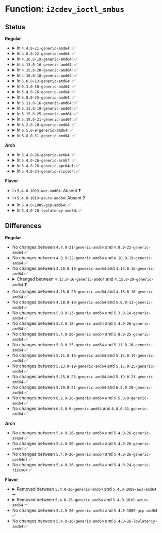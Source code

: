 # Function: <code>i2cdev_ioctl_smbus</code>

## Status
<b>Regular</b>
<ul>
<li>
<details>
<summary>In <code>4.4.0-21-generic-amd64</code>: ✅</summary>

```c
int i2cdev_ioctl_smbus(struct i2c_client * client, long unsigned int arg)
```

```json
{
  "name": "i2cdev_ioctl_smbus",
  "collision_type": "Unique Static",
  "inline_type": "No",
  "funcs": [
    {
      "addr": 18446744071585652432,
      "name": "i2cdev_ioctl_smbus",
      "external": false,
      "loc": "drivers/i2c/i2c-dev.c:328",
      "file": "drivers/i2c/i2c-dev.c",
      "inline": "seen, unknown",
      "caller_inline": [],
      "caller_func": [
        "drivers/i2c/i2c-dev.c:i2cdev_ioctl"
      ]
    }
  ],
  "symbols": [
    {
      "addr": 18446744071585652432,
      "name": "i2cdev_ioctl_smbus",
      "section": ".text",
      "bind": "STB_LOCAL",
      "size": 647
    }
  ]
}
```
</details>
</li>
<li>
<details>
<summary>In <code>4.8.0-22-generic-amd64</code>: ✅</summary>

```c
int i2cdev_ioctl_smbus(struct i2c_client * client, long unsigned int arg)
```

```json
{
  "name": "i2cdev_ioctl_smbus",
  "collision_type": "Unique Static",
  "inline_type": "No",
  "funcs": [
    {
      "addr": 18446744071586049040,
      "name": "i2cdev_ioctl_smbus",
      "external": false,
      "loc": "drivers/i2c/i2c-dev.c:330",
      "file": "drivers/i2c/i2c-dev.c",
      "inline": "seen, unknown",
      "caller_inline": [],
      "caller_func": [
        "drivers/i2c/i2c-dev.c:i2cdev_ioctl"
      ]
    }
  ],
  "symbols": [
    {
      "addr": 18446744071586049040,
      "name": "i2cdev_ioctl_smbus",
      "section": ".text",
      "bind": "STB_LOCAL",
      "size": 642
    }
  ]
}
```
</details>
</li>
<li>
<details>
<summary>In <code>4.10.0-19-generic-amd64</code>: ✅</summary>

```c
int i2cdev_ioctl_smbus(struct i2c_client * client, long unsigned int arg)
```

```json
{
  "name": "i2cdev_ioctl_smbus",
  "collision_type": "Unique Static",
  "inline_type": "No",
  "funcs": [
    {
      "addr": 18446744071586246608,
      "name": "i2cdev_ioctl_smbus",
      "external": false,
      "loc": "drivers/i2c/i2c-dev.c:330",
      "file": "drivers/i2c/i2c-dev.c",
      "inline": "seen, unknown",
      "caller_inline": [],
      "caller_func": [
        "drivers/i2c/i2c-dev.c:i2cdev_ioctl"
      ]
    }
  ],
  "symbols": [
    {
      "addr": 18446744071586246608,
      "name": "i2cdev_ioctl_smbus",
      "section": ".text",
      "bind": "STB_LOCAL",
      "size": 680
    }
  ]
}
```
</details>
</li>
<li>
<details>
<summary>In <code>4.13.0-16-generic-amd64</code>: ✅</summary>

```c
int i2cdev_ioctl_smbus(struct i2c_client * client, long unsigned int arg)
```

```json
{
  "name": "i2cdev_ioctl_smbus",
  "collision_type": "Unique Static",
  "inline_type": "No",
  "funcs": [
    {
      "addr": 18446744071586336544,
      "name": "i2cdev_ioctl_smbus",
      "external": false,
      "loc": "drivers/i2c/i2c-dev.c:330",
      "file": "drivers/i2c/i2c-dev.c",
      "inline": "seen, unknown",
      "caller_inline": [],
      "caller_func": [
        "drivers/i2c/i2c-dev.c:i2cdev_ioctl"
      ]
    }
  ],
  "symbols": [
    {
      "addr": 18446744071586336544,
      "name": "i2cdev_ioctl_smbus",
      "section": ".text",
      "bind": "STB_LOCAL",
      "size": 724
    }
  ]
}
```
</details>
</li>
<li>
<details>
<summary>In <code>4.15.0-20-generic-amd64</code>: ✅</summary>

```c
int i2cdev_ioctl_smbus(struct i2c_client * client, u8 read_write, u8 command, u32 size, union i2c_smbus_data * data)
```

```json
{
  "name": "i2cdev_ioctl_smbus",
  "collision_type": "Unique Static",
  "inline_type": "No",
  "funcs": [
    {
      "addr": 18446744071586800416,
      "name": "i2cdev_ioctl_smbus",
      "external": false,
      "loc": "drivers/i2c/i2c-dev.c:314",
      "file": "drivers/i2c/i2c-dev.c",
      "inline": "seen, unknown",
      "caller_inline": [],
      "caller_func": [
        "drivers/i2c/i2c-dev.c:compat_i2cdev_ioctl",
        "drivers/i2c/i2c-dev.c:i2cdev_ioctl"
      ]
    }
  ],
  "symbols": [
    {
      "addr": 18446744071586800416,
      "name": "i2cdev_ioctl_smbus",
      "section": ".text",
      "bind": "STB_LOCAL",
      "size": 673
    }
  ]
}
```
</details>
</li>
<li>
<details>
<summary>In <code>4.18.0-10-generic-amd64</code>: ✅</summary>

```c
int i2cdev_ioctl_smbus(struct i2c_client * client, u8 read_write, u8 command, u32 size, union i2c_smbus_data * data)
```

```json
{
  "name": "i2cdev_ioctl_smbus",
  "collision_type": "Unique Static",
  "inline_type": "No",
  "funcs": [
    {
      "addr": 18446744071587073456,
      "name": "i2cdev_ioctl_smbus",
      "external": false,
      "loc": "drivers/i2c/i2c-dev.c:316",
      "file": "drivers/i2c/i2c-dev.c",
      "inline": "seen, unknown",
      "caller_inline": [],
      "caller_func": [
        "drivers/i2c/i2c-dev.c:compat_i2cdev_ioctl",
        "drivers/i2c/i2c-dev.c:i2cdev_ioctl"
      ]
    }
  ],
  "symbols": [
    {
      "addr": 18446744071587073456,
      "name": "i2cdev_ioctl_smbus",
      "section": ".text",
      "bind": "STB_LOCAL",
      "size": 719
    }
  ]
}
```
</details>
</li>
<li>
<details>
<summary>In <code>5.0.0-13-generic-amd64</code>: ✅</summary>

```c
int i2cdev_ioctl_smbus(struct i2c_client * client, u8 read_write, u8 command, u32 size, union i2c_smbus_data * data)
```

```json
{
  "name": "i2cdev_ioctl_smbus",
  "collision_type": "Unique Static",
  "inline_type": "No",
  "funcs": [
    {
      "addr": 18446744071587233616,
      "name": "i2cdev_ioctl_smbus",
      "external": false,
      "loc": "drivers/i2c/i2c-dev.c:316",
      "file": "drivers/i2c/i2c-dev.c",
      "inline": "seen, unknown",
      "caller_inline": [],
      "caller_func": [
        "drivers/i2c/i2c-dev.c:compat_i2cdev_ioctl",
        "drivers/i2c/i2c-dev.c:i2cdev_ioctl"
      ]
    }
  ],
  "symbols": [
    {
      "addr": 18446744071587233616,
      "name": "i2cdev_ioctl_smbus",
      "section": ".text",
      "bind": "STB_LOCAL",
      "size": 719
    }
  ]
}
```
</details>
</li>
<li>
<details>
<summary>In <code>5.3.0-18-generic-amd64</code>: ✅</summary>

```c
int i2cdev_ioctl_smbus(struct i2c_client * client, u8 read_write, u8 command, u32 size, union i2c_smbus_data * data)
```

```json
{
  "name": "i2cdev_ioctl_smbus",
  "collision_type": "Unique Static",
  "inline_type": "No",
  "funcs": [
    {
      "addr": 18446744071587500688,
      "name": "i2cdev_ioctl_smbus",
      "external": false,
      "loc": "drivers/i2c/i2c-dev.c:309",
      "file": "drivers/i2c/i2c-dev.c",
      "inline": "seen, unknown",
      "caller_inline": [],
      "caller_func": [
        "drivers/i2c/i2c-dev.c:compat_i2cdev_ioctl",
        "drivers/i2c/i2c-dev.c:i2cdev_ioctl"
      ]
    }
  ],
  "symbols": [
    {
      "addr": 18446744071587500688,
      "name": "i2cdev_ioctl_smbus",
      "section": ".text",
      "bind": "STB_LOCAL",
      "size": 725
    }
  ]
}
```
</details>
</li>
<li>
<details>
<summary>In <code>5.4.0-26-generic-amd64</code>: ✅</summary>

```c
int i2cdev_ioctl_smbus(struct i2c_client * client, u8 read_write, u8 command, u32 size, union i2c_smbus_data * data)
```

```json
{
  "name": "i2cdev_ioctl_smbus",
  "collision_type": "Unique Static",
  "inline_type": "No",
  "funcs": [
    {
      "addr": 18446744071587703824,
      "name": "i2cdev_ioctl_smbus",
      "external": false,
      "loc": "drivers/i2c/i2c-dev.c:309",
      "file": "drivers/i2c/i2c-dev.c",
      "inline": "seen, unknown",
      "caller_inline": [],
      "caller_func": [
        "drivers/i2c/i2c-dev.c:compat_i2cdev_ioctl",
        "drivers/i2c/i2c-dev.c:i2cdev_ioctl"
      ]
    }
  ],
  "symbols": [
    {
      "addr": 18446744071587703824,
      "name": "i2cdev_ioctl_smbus",
      "section": ".text",
      "bind": "STB_LOCAL",
      "size": 725
    }
  ]
}
```
</details>
</li>
<li>
<details>
<summary>In <code>5.8.0-25-generic-amd64</code>: ✅</summary>

```c
int i2cdev_ioctl_smbus(struct i2c_client * client, u8 read_write, u8 command, u32 size, union i2c_smbus_data * data)
```

```json
{
  "name": "i2cdev_ioctl_smbus",
  "collision_type": "Unique Static",
  "inline_type": "No",
  "funcs": [
    {
      "addr": 18446744071588572576,
      "name": "i2cdev_ioctl_smbus",
      "external": false,
      "loc": "drivers/i2c/i2c-dev.c:311",
      "file": "drivers/i2c/i2c-dev.c",
      "inline": "seen, unknown",
      "caller_inline": [],
      "caller_func": [
        "drivers/i2c/i2c-dev.c:compat_i2cdev_ioctl",
        "drivers/i2c/i2c-dev.c:i2cdev_ioctl"
      ]
    }
  ],
  "symbols": [
    {
      "addr": 18446744071588572576,
      "name": "i2cdev_ioctl_smbus",
      "section": ".text",
      "bind": "STB_LOCAL",
      "size": 725
    }
  ]
}
```
</details>
</li>
<li>
<details>
<summary>In <code>5.11.0-16-generic-amd64</code>: ✅</summary>

```c
int i2cdev_ioctl_smbus(struct i2c_client * client, u8 read_write, u8 command, u32 size, union i2c_smbus_data * data)
```

```json
{
  "name": "i2cdev_ioctl_smbus",
  "collision_type": "Unique Static",
  "inline_type": "No",
  "funcs": [
    {
      "addr": 18446744071588596656,
      "name": "i2cdev_ioctl_smbus",
      "external": false,
      "loc": "drivers/i2c/i2c-dev.c:311",
      "file": "drivers/i2c/i2c-dev.c",
      "inline": "seen, unknown",
      "caller_inline": [],
      "caller_func": [
        "drivers/i2c/i2c-dev.c:compat_i2cdev_ioctl",
        "drivers/i2c/i2c-dev.c:i2cdev_ioctl"
      ]
    }
  ],
  "symbols": [
    {
      "addr": 18446744071588596656,
      "name": "i2cdev_ioctl_smbus",
      "section": ".text",
      "bind": "STB_LOCAL",
      "size": 725
    }
  ]
}
```
</details>
</li>
<li>
<details>
<summary>In <code>5.13.0-19-generic-amd64</code>: ✅</summary>

```c
int i2cdev_ioctl_smbus(struct i2c_client * client, u8 read_write, u8 command, u32 size, union i2c_smbus_data * data)
```

```json
{
  "name": "i2cdev_ioctl_smbus",
  "collision_type": "Unique Static",
  "inline_type": "No",
  "funcs": [
    {
      "addr": 18446744071588480800,
      "name": "i2cdev_ioctl_smbus",
      "external": false,
      "loc": "drivers/i2c/i2c-dev.c:312",
      "file": "drivers/i2c/i2c-dev.c",
      "inline": "seen, unknown",
      "caller_inline": [],
      "caller_func": [
        "drivers/i2c/i2c-dev.c:compat_i2cdev_ioctl",
        "drivers/i2c/i2c-dev.c:i2cdev_ioctl"
      ]
    }
  ],
  "symbols": [
    {
      "addr": 18446744071588480800,
      "name": "i2cdev_ioctl_smbus",
      "section": ".text",
      "bind": "STB_LOCAL",
      "size": 722
    }
  ]
}
```
</details>
</li>
<li>
<details>
<summary>In <code>5.15.0-25-generic-amd64</code>: ✅</summary>

```c
int i2cdev_ioctl_smbus(struct i2c_client * client, u8 read_write, u8 command, u32 size, union i2c_smbus_data * data)
```

```json
{
  "name": "i2cdev_ioctl_smbus",
  "collision_type": "Unique Static",
  "inline_type": "No",
  "funcs": [
    {
      "addr": 18446744071589149184,
      "name": "i2cdev_ioctl_smbus",
      "external": false,
      "loc": "drivers/i2c/i2c-dev.c:311",
      "file": "drivers/i2c/i2c-dev.c",
      "inline": "seen, unknown",
      "caller_inline": [],
      "caller_func": [
        "drivers/i2c/i2c-dev.c:compat_i2cdev_ioctl",
        "drivers/i2c/i2c-dev.c:i2cdev_ioctl"
      ]
    }
  ],
  "symbols": [
    {
      "addr": 18446744071589149184,
      "name": "i2cdev_ioctl_smbus",
      "section": ".text",
      "bind": "STB_LOCAL",
      "size": 713
    }
  ]
}
```
</details>
</li>
<li>
<details>
<summary>In <code>5.19.0-21-generic-amd64</code>: ✅</summary>

```c
int i2cdev_ioctl_smbus(struct i2c_client * client, u8 read_write, u8 command, u32 size, union i2c_smbus_data * data)
```

```json
{
  "name": "i2cdev_ioctl_smbus",
  "collision_type": "Unique Static",
  "inline_type": "No",
  "funcs": [
    {
      "addr": 18446744071590601072,
      "name": "i2cdev_ioctl_smbus",
      "external": false,
      "loc": "drivers/i2c/i2c-dev.c:311",
      "file": "drivers/i2c/i2c-dev.c",
      "inline": "seen, unknown",
      "caller_inline": [],
      "caller_func": [
        "drivers/i2c/i2c-dev.c:compat_i2cdev_ioctl",
        "drivers/i2c/i2c-dev.c:i2cdev_ioctl"
      ]
    }
  ],
  "symbols": [
    {
      "addr": 18446744071590601072,
      "name": "i2cdev_ioctl_smbus",
      "section": ".text",
      "bind": "STB_LOCAL",
      "size": 850
    }
  ]
}
```
</details>
</li>
<li>
<details>
<summary>In <code>6.2.0-20-generic-amd64</code>: ✅</summary>

```c
int i2cdev_ioctl_smbus(struct i2c_client * client, u8 read_write, u8 command, u32 size, union i2c_smbus_data * data)
```

```json
{
  "name": "i2cdev_ioctl_smbus",
  "collision_type": "Unique Static",
  "inline_type": "No",
  "funcs": [
    {
      "addr": 18446744071592260752,
      "name": "i2cdev_ioctl_smbus",
      "external": false,
      "loc": "drivers/i2c/i2c-dev.c:311",
      "file": "drivers/i2c/i2c-dev.c",
      "inline": "seen, unknown",
      "caller_inline": [],
      "caller_func": [
        "drivers/i2c/i2c-dev.c:compat_i2cdev_ioctl",
        "drivers/i2c/i2c-dev.c:i2cdev_ioctl"
      ]
    }
  ],
  "symbols": [
    {
      "addr": 18446744071592260752,
      "name": "i2cdev_ioctl_smbus",
      "section": ".text",
      "bind": "STB_LOCAL",
      "size": 850
    }
  ]
}
```
</details>
</li>
<li>
<details>
<summary>In <code>6.5.0-9-generic-amd64</code>: ✅</summary>

```c
int i2cdev_ioctl_smbus(struct i2c_client * client, u8 read_write, u8 command, u32 size, union i2c_smbus_data * data)
```

```json
{
  "name": "i2cdev_ioctl_smbus",
  "collision_type": "Unique Static",
  "inline_type": "No",
  "funcs": [
    {
      "addr": 18446744071592686080,
      "name": "i2cdev_ioctl_smbus",
      "external": false,
      "loc": "drivers/i2c/i2c-dev.c:311",
      "file": "drivers/i2c/i2c-dev.c",
      "inline": "seen, unknown",
      "caller_inline": [],
      "caller_func": [
        "drivers/i2c/i2c-dev.c:compat_i2cdev_ioctl",
        "drivers/i2c/i2c-dev.c:i2cdev_ioctl"
      ]
    }
  ],
  "symbols": [
    {
      "addr": 18446744071592686080,
      "name": "i2cdev_ioctl_smbus",
      "section": ".text",
      "bind": "STB_LOCAL",
      "size": 961
    }
  ]
}
```
</details>
</li>
<li>
<details>
<summary>In <code>6.8.0-31-generic-amd64</code>: ✅</summary>

```c
int i2cdev_ioctl_smbus(struct i2c_client * client, u8 read_write, u8 command, u32 size, union i2c_smbus_data * data)
```

```json
{
  "name": "i2cdev_ioctl_smbus",
  "collision_type": "Unique Static",
  "inline_type": "No",
  "funcs": [
    {
      "addr": 18446744071593431632,
      "name": "i2cdev_ioctl_smbus",
      "external": false,
      "loc": "drivers/i2c/i2c-dev.c:311",
      "file": "drivers/i2c/i2c-dev.c",
      "inline": "seen, unknown",
      "caller_inline": [],
      "caller_func": [
        "drivers/i2c/i2c-dev.c:compat_i2cdev_ioctl",
        "drivers/i2c/i2c-dev.c:i2cdev_ioctl"
      ]
    }
  ],
  "symbols": [
    {
      "addr": 18446744071593431632,
      "name": "i2cdev_ioctl_smbus",
      "section": ".text",
      "bind": "STB_LOCAL",
      "size": 961
    }
  ]
}
```
</details>
</li>
</ul>
<b>Arch</b>
<ul>
<li>
<details>
<summary>In <code>5.4.0-26-generic-arm64</code>: ✅</summary>

```c
int i2cdev_ioctl_smbus(struct i2c_client * client, u8 read_write, u8 command, u32 size, union i2c_smbus_data * data)
```

```json
{
  "name": "i2cdev_ioctl_smbus",
  "collision_type": "Unique Static",
  "inline_type": "No",
  "funcs": [
    {
      "addr": 18446603336500870856,
      "name": "i2cdev_ioctl_smbus",
      "external": false,
      "loc": "drivers/i2c/i2c-dev.c:309",
      "file": "drivers/i2c/i2c-dev.c",
      "inline": "seen, unknown",
      "caller_inline": [],
      "caller_func": [
        "drivers/i2c/i2c-dev.c:compat_i2cdev_ioctl",
        "drivers/i2c/i2c-dev.c:i2cdev_ioctl"
      ]
    }
  ],
  "symbols": [
    {
      "addr": 18446603336500870856,
      "name": "i2cdev_ioctl_smbus",
      "section": ".text",
      "bind": "STB_LOCAL",
      "size": 992
    }
  ]
}
```
</details>
</li>
<li>
<details>
<summary>In <code>5.4.0-26-generic-armhf</code>: ✅</summary>

```c
int i2cdev_ioctl_smbus(struct i2c_client * client, u8 read_write, u8 command, u32 size, union i2c_smbus_data * data)
```

```json
{
  "name": "i2cdev_ioctl_smbus",
  "collision_type": "Unique Static",
  "inline_type": "No",
  "funcs": [
    {
      "addr": 3233380496,
      "name": "i2cdev_ioctl_smbus",
      "external": false,
      "loc": "drivers/i2c/i2c-dev.c:309",
      "file": "drivers/i2c/i2c-dev.c",
      "inline": "seen, unknown",
      "caller_inline": [],
      "caller_func": [
        "drivers/i2c/i2c-dev.c:i2cdev_ioctl"
      ]
    }
  ],
  "symbols": [
    {
      "addr": 3233380496,
      "name": "i2cdev_ioctl_smbus",
      "section": ".text",
      "bind": "STB_LOCAL",
      "size": 828
    }
  ]
}
```
</details>
</li>
<li>
<details>
<summary>In <code>5.4.0-26-generic-ppc64el</code>: ✅</summary>

```c
int i2cdev_ioctl_smbus(struct i2c_client * client, u8 read_write, u8 command, u32 size, union i2c_smbus_data * data)
```

```json
{
  "name": "i2cdev_ioctl_smbus",
  "collision_type": "Unique Static",
  "inline_type": "No",
  "funcs": [
    {
      "addr": 13835058055294328768,
      "name": "i2cdev_ioctl_smbus",
      "external": false,
      "loc": "drivers/i2c/i2c-dev.c:309",
      "file": "drivers/i2c/i2c-dev.c",
      "inline": "seen, unknown",
      "caller_inline": [],
      "caller_func": [
        "drivers/i2c/i2c-dev.c:compat_i2cdev_ioctl",
        "drivers/i2c/i2c-dev.c:i2cdev_ioctl"
      ]
    }
  ],
  "symbols": [
    {
      "addr": 13835058055294328768,
      "name": "i2cdev_ioctl_smbus",
      "section": ".text",
      "bind": "STB_LOCAL",
      "size": 1040
    }
  ]
}
```
</details>
</li>
<li>
<details>
<summary>In <code>5.4.0-24-generic-riscv64</code>: ✅</summary>

```c
int i2cdev_ioctl_smbus(struct i2c_client * client, u8 read_write, u8 command, u32 size, union i2c_smbus_data * data)
```

```json
{
  "name": "i2cdev_ioctl_smbus",
  "collision_type": "Unique Static",
  "inline_type": "No",
  "funcs": [
    {
      "addr": 18446743936277662390,
      "name": "i2cdev_ioctl_smbus",
      "external": false,
      "loc": "drivers/i2c/i2c-dev.c:309",
      "file": "drivers/i2c/i2c-dev.c",
      "inline": "seen, unknown",
      "caller_inline": [],
      "caller_func": [
        "drivers/i2c/i2c-dev.c:i2cdev_ioctl"
      ]
    }
  ],
  "symbols": [
    {
      "addr": 18446743936277662390,
      "name": "i2cdev_ioctl_smbus",
      "section": ".text",
      "bind": "STB_LOCAL",
      "size": 654
    }
  ]
}
```
</details>
</li>
</ul>
<b>Flavor</b>
<ul>
<li>
In <code>5.4.0-1009-aws-amd64</code>: Absent ❓
</li>
<li>
In <code>5.4.0-1010-azure-amd64</code>: Absent ❓
</li>
<li>
<details>
<summary>In <code>5.4.0-1009-gcp-amd64</code>: ✅</summary>

```c
int i2cdev_ioctl_smbus(struct i2c_client * client, u8 read_write, u8 command, u32 size, union i2c_smbus_data * data)
```

```json
{
  "name": "i2cdev_ioctl_smbus",
  "collision_type": "Unique Static",
  "inline_type": "No",
  "funcs": [
    {
      "addr": 18446744071587655072,
      "name": "i2cdev_ioctl_smbus",
      "external": false,
      "loc": "drivers/i2c/i2c-dev.c:309",
      "file": "drivers/i2c/i2c-dev.c",
      "inline": "seen, unknown",
      "caller_inline": [],
      "caller_func": [
        "drivers/i2c/i2c-dev.c:compat_i2cdev_ioctl",
        "drivers/i2c/i2c-dev.c:i2cdev_ioctl"
      ]
    }
  ],
  "symbols": [
    {
      "addr": 18446744071587655072,
      "name": "i2cdev_ioctl_smbus",
      "section": ".text",
      "bind": "STB_LOCAL",
      "size": 725
    }
  ]
}
```
</details>
</li>
<li>
<details>
<summary>In <code>5.4.0-26-lowlatency-amd64</code>: ✅</summary>

```c
int i2cdev_ioctl_smbus(struct i2c_client * client, u8 read_write, u8 command, u32 size, union i2c_smbus_data * data)
```

```json
{
  "name": "i2cdev_ioctl_smbus",
  "collision_type": "Unique Static",
  "inline_type": "No",
  "funcs": [
    {
      "addr": 18446744071587766544,
      "name": "i2cdev_ioctl_smbus",
      "external": false,
      "loc": "drivers/i2c/i2c-dev.c:309",
      "file": "drivers/i2c/i2c-dev.c",
      "inline": "seen, unknown",
      "caller_inline": [],
      "caller_func": [
        "drivers/i2c/i2c-dev.c:compat_i2cdev_ioctl",
        "drivers/i2c/i2c-dev.c:i2cdev_ioctl"
      ]
    }
  ],
  "symbols": [
    {
      "addr": 18446744071587766544,
      "name": "i2cdev_ioctl_smbus",
      "section": ".text",
      "bind": "STB_LOCAL",
      "size": 725
    }
  ]
}
```
</details>
</li>
</ul>

## Differences
<b>Regular</b>
<ul>
<li>
No changes between <code>4.4.0-21-generic-amd64</code> and <code>4.8.0-22-generic-amd64</code> ✅
</li>
<li>
No changes between <code>4.8.0-22-generic-amd64</code> and <code>4.10.0-19-generic-amd64</code> ✅
</li>
<li>
No changes between <code>4.10.0-19-generic-amd64</code> and <code>4.13.0-16-generic-amd64</code> ✅
</li>
<li>
<details>
<summary>Changed between <code>4.13.0-16-generic-amd64</code> and <code>4.15.0-20-generic-amd64</code> ❓</summary>
<ul>
<li>
<b>Param added. </b>
<code>u8 read_write</code>
</li>
<li>
<b>Param added. </b>
<code>u8 command</code>
</li>
<li>
<b>Param added. </b>
<code>u32 size</code>
</li>
<li>
<b>Param added. </b>
<code>union i2c_smbus_data * data</code>
</li>
<li>
<b>Param removed. </b>
<code>long unsigned int arg</code>
</li>
</ul>
</details>
</li>
<li>
No changes between <code>4.15.0-20-generic-amd64</code> and <code>4.18.0-10-generic-amd64</code> ✅
</li>
<li>
No changes between <code>4.18.0-10-generic-amd64</code> and <code>5.0.0-13-generic-amd64</code> ✅
</li>
<li>
No changes between <code>5.0.0-13-generic-amd64</code> and <code>5.3.0-18-generic-amd64</code> ✅
</li>
<li>
No changes between <code>5.3.0-18-generic-amd64</code> and <code>5.4.0-26-generic-amd64</code> ✅
</li>
<li>
No changes between <code>5.4.0-26-generic-amd64</code> and <code>5.8.0-25-generic-amd64</code> ✅
</li>
<li>
No changes between <code>5.8.0-25-generic-amd64</code> and <code>5.11.0-16-generic-amd64</code> ✅
</li>
<li>
No changes between <code>5.11.0-16-generic-amd64</code> and <code>5.13.0-19-generic-amd64</code> ✅
</li>
<li>
No changes between <code>5.13.0-19-generic-amd64</code> and <code>5.15.0-25-generic-amd64</code> ✅
</li>
<li>
No changes between <code>5.15.0-25-generic-amd64</code> and <code>5.19.0-21-generic-amd64</code> ✅
</li>
<li>
No changes between <code>5.19.0-21-generic-amd64</code> and <code>6.2.0-20-generic-amd64</code> ✅
</li>
<li>
No changes between <code>6.2.0-20-generic-amd64</code> and <code>6.5.0-9-generic-amd64</code> ✅
</li>
<li>
No changes between <code>6.5.0-9-generic-amd64</code> and <code>6.8.0-31-generic-amd64</code> ✅
</li>
</ul>
<b>Arch</b>
<ul>
<li>
No changes between <code>5.4.0-26-generic-amd64</code> and <code>5.4.0-26-generic-arm64</code> ✅
</li>
<li>
No changes between <code>5.4.0-26-generic-amd64</code> and <code>5.4.0-26-generic-armhf</code> ✅
</li>
<li>
No changes between <code>5.4.0-26-generic-amd64</code> and <code>5.4.0-26-generic-ppc64el</code> ✅
</li>
<li>
No changes between <code>5.4.0-26-generic-amd64</code> and <code>5.4.0-24-generic-riscv64</code> ✅
</li>
</ul>
<b>Flavor</b>
<ul>
<li>
<details>
<summary>Removed between <code>5.4.0-26-generic-amd64</code> and <code>5.4.0-1009-aws-amd64</code> ➖</summary>

```c
int i2cdev_ioctl_smbus(struct i2c_client * client, u8 read_write, u8 command, u32 size, union i2c_smbus_data * data)
```
</details>
</li>
<li>
<details>
<summary>Removed between <code>5.4.0-26-generic-amd64</code> and <code>5.4.0-1010-azure-amd64</code> ➖</summary>

```c
int i2cdev_ioctl_smbus(struct i2c_client * client, u8 read_write, u8 command, u32 size, union i2c_smbus_data * data)
```
</details>
</li>
<li>
No changes between <code>5.4.0-26-generic-amd64</code> and <code>5.4.0-1009-gcp-amd64</code> ✅
</li>
<li>
No changes between <code>5.4.0-26-generic-amd64</code> and <code>5.4.0-26-lowlatency-amd64</code> ✅
</li>
</ul>
